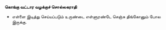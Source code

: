 **கொங்கு வட்டார வழக்குச் சொல்லகராதி**
- எள்ளை இடித்து செய்யப்படும் உருண்டை எள்ளுரண்டே செஞ்சு திங்கோனும் போல இருக்கு.

